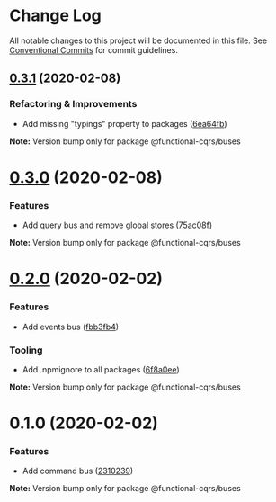 # Change Log

All notable changes to this project will be documented in this file.
See [Conventional Commits](https://conventionalcommits.org) for commit guidelines.

## [0.3.1](https://github.com/TheUnderScorer/functional-cqrs/compare/@functional-cqrs/buses@0.3.0...@functional-cqrs/buses@0.3.1) (2020-02-08)


### Refactoring & Improvements

- Add missing "typings" property to packages ([6ea64fb](https://github.com/TheUnderScorer/functional-cqrs/commit/6ea64fb3bbd273c67119058dd70e60b16a4d2c6d))

**Note:** Version bump only for package @functional-cqrs/buses





# [0.3.0](https://github.com/TheUnderScorer/functional-cqrs/compare/@functional-cqrs/buses@0.2.0...@functional-cqrs/buses@0.3.0) (2020-02-08)


### Features

- Add query bus and remove global stores ([75ac08f](https://github.com/TheUnderScorer/functional-cqrs/commit/75ac08f41fc194880704fdd65a5e8badaca9dd26))

**Note:** Version bump only for package @functional-cqrs/buses





# [0.2.0](https://github.com/TheUnderScorer/functional-cqrs/compare/@functional-cqrs/buses@0.1.0...@functional-cqrs/buses@0.2.0) (2020-02-02)


### Features

- Add events bus ([fbb3fb4](https://github.com/TheUnderScorer/functional-cqrs/commit/fbb3fb4225c486c9763331134ef35c735169b1e6))


### Tooling

- Add .npmignore to all packages ([6f8a0ee](https://github.com/TheUnderScorer/functional-cqrs/commit/6f8a0ee1d87bb4790580df49ab54d7b1a67971f7))

**Note:** Version bump only for package @functional-cqrs/buses





# 0.1.0 (2020-02-02)


### Features

- Add command bus ([2310239](https://github.com/TheUnderScorer/functional-cqrs/commit/2310239f98893fffa8fc347e7a217205a2ef24a6))

**Note:** Version bump only for package @functional-cqrs/buses
